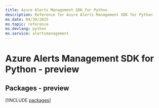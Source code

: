 ```yaml
---
title: Azure Alerts Management SDK for Python
description: Reference for Azure Alerts Management SDK for Python
ms.date: 04/30/2025
ms.topic: reference
ms.devlang: python
ms.service: alertsmanagement
---
```

# Azure Alerts Management SDK for Python - preview
## Packages - preview
[!INCLUDE [packages](alerts-management-index.md)]
